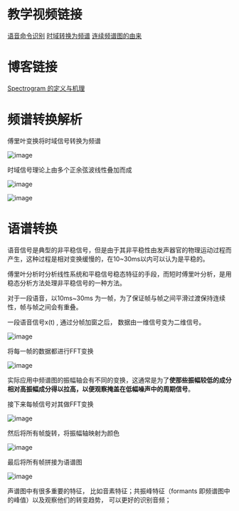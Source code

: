 # 教学视频链接
[语音命令识别](https://www.bilibili.com/video/BV1x44y1Y7c8/?spm_id_from=333.337.search-card.all.click&vd_source=bd9b0c20658086a80ddce73476f5c881)
[时域转换为频谱](https://www.bilibili.com/video/BV13g4y1d76Z/?spm_id_from=333.788&vd_source=bd9b0c20658086a80ddce73476f5c881)
[连续频谱图的由来](https://www.bilibili.com/video/BV1jm411X7kg/?spm_id_from=333.788&vd_source=bd9b0c20658086a80ddce73476f5c881)

# 博客链接
[Spectrogram 的定义与机理](https://blog.csdn.net/chumingqian/article/details/123019808)

# 频谱转换解析

傅里叶变换将时域信号转换为频谱

![image](https://github.com/Heterogeneity/Notes/assets/102458836/a87122c4-fa02-42ee-abc4-8e940ae5f82c)

时域信号理论上由多个正余弦波线性叠加而成

![image](https://github.com/Heterogeneity/Notes/assets/102458836/2b31549a-76b1-4a8d-abf1-4ec438d374a3)

![image](https://github.com/Heterogeneity/Notes/assets/102458836/450d3037-1cc3-4193-8a21-751af2aba903)

# 语谱转换

语音信号是典型的非平稳信号，但是由于其非平稳性由发声器官的物理运动过程而产生，这种过程是相对变换缓慢的，在10~30ms以内可以认为是平稳的。

傅里叶分析时分析线性系统和平稳信号稳态特征的手段，而短时傅里叶分析，是用稳态分析方法处理非平稳信号的一种方法。

对于一段语音，以10ms~30ms 为一帧，为了保证帧与帧之间平滑过渡保持连续性，帧与帧之间会有重叠。

一段语音信号x(t) , 通过分帧加窗之后， 数据由一维信号变为二维信号。

![image](https://github.com/Heterogeneity/Notes/assets/102458836/b4f03964-084c-41f1-af5b-e7fe07da6259)

将每一帧的数据都进行FFT变换

![image](https://github.com/Heterogeneity/Notes/assets/102458836/c4e2f02a-1582-4a0d-9217-113a1935f065)

实际应用中频谱图的振幅轴会有不同的变换，这通常是为了**使那些振幅较低的成分相对高振幅成分得以拉高，以便观察掩盖在低幅噪声中的周期信号**。

接下来每帧信号对其做FFT变换

![image](https://github.com/Heterogeneity/Notes/assets/102458836/bc22208d-4b03-4680-b9d1-61ab0add860f)

然后将所有帧旋转，将振幅轴映射为颜色

![image](https://github.com/Heterogeneity/Notes/assets/102458836/fee0c322-6d59-48d4-90d0-54e8857f81ad)

最后将所有帧拼接为语谱图

![image](https://github.com/Heterogeneity/Notes/assets/102458836/4b6f7cc3-76ae-42b2-b385-7224226660df)

声谱图中有很多重要的特征， 比如音素特征；共振峰特征（formants 即频谱图中的峰值）以及观察他们的转变趋势， 可以更好的识别音频；




